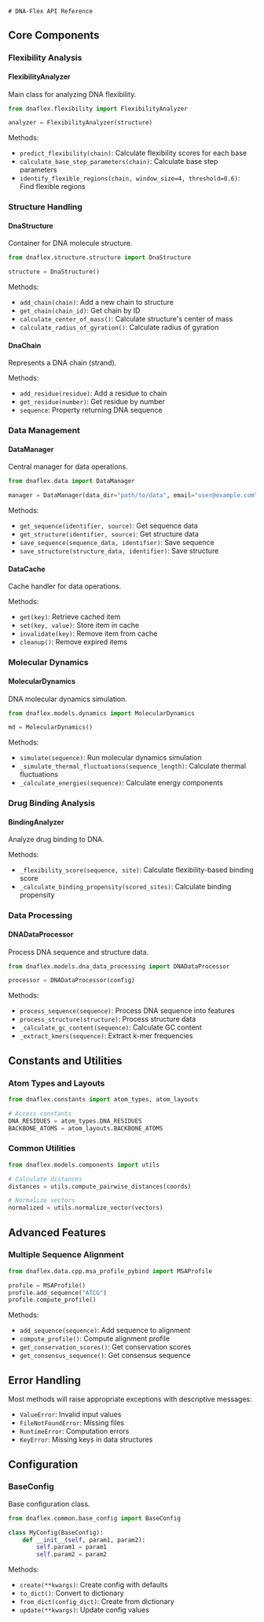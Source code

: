     # DNA-Flex API Reference

## Core Components

### Flexibility Analysis

#### FlexibilityAnalyzer
Main class for analyzing DNA flexibility.

```python
from dnaflex.flexibility import FlexibilityAnalyzer

analyzer = FlexibilityAnalyzer(structure)
```

Methods:
- `predict_flexibility(chain)`: Calculate flexibility scores for each base
- `calculate_base_step_parameters(chain)`: Calculate base step parameters
- `identify_flexible_regions(chain, window_size=4, threshold=0.6)`: Find flexible regions

### Structure Handling

#### DnaStructure
Container for DNA molecule structure.

```python
from dnaflex.structure.structure import DnaStructure

structure = DnaStructure()
```

Methods:
- `add_chain(chain)`: Add a new chain to structure
- `get_chain(chain_id)`: Get chain by ID
- `calculate_center_of_mass()`: Calculate structure's center of mass
- `calculate_radius_of_gyration()`: Calculate radius of gyration

#### DnaChain
Represents a DNA chain (strand).

Methods:
- `add_residue(residue)`: Add a residue to chain
- `get_residue(number)`: Get residue by number
- `sequence`: Property returning DNA sequence

### Data Management

#### DataManager
Central manager for data operations.

```python
from dnaflex.data import DataManager

manager = DataManager(data_dir="path/to/data", email="user@example.com")
```

Methods:
- `get_sequence(identifier, source)`: Get sequence data
- `get_structure(identifier, source)`: Get structure data
- `save_sequence(sequence_data, identifier)`: Save sequence
- `save_structure(structure_data, identifier)`: Save structure

#### DataCache
Cache handler for data operations.

Methods:
- `get(key)`: Retrieve cached item
- `set(key, value)`: Store item in cache
- `invalidate(key)`: Remove item from cache
- `cleanup()`: Remove expired items

### Molecular Dynamics

#### MolecularDynamics
DNA molecular dynamics simulation.

```python
from dnaflex.models.dynamics import MolecularDynamics

md = MolecularDynamics()
```

Methods:
- `simulate(sequence)`: Run molecular dynamics simulation
- `_simulate_thermal_fluctuations(sequence_length)`: Calculate thermal fluctuations
- `_calculate_energies(sequence)`: Calculate energy components

### Drug Binding Analysis

#### BindingAnalyzer
Analyze drug binding to DNA.

Methods:
- `_flexibility_score(sequence, site)`: Calculate flexibility-based binding score
- `_calculate_binding_propensity(scored_sites)`: Calculate binding propensity

### Data Processing

#### DNADataProcessor
Process DNA sequence and structure data.

```python
from dnaflex.models.dna_data_processing import DNADataProcessor

processor = DNADataProcessor(config)
```

Methods:
- `process_sequence(sequence)`: Process DNA sequence into features
- `process_structure(structure)`: Process structure data
- `_calculate_gc_content(sequence)`: Calculate GC content
- `_extract_kmers(sequence)`: Extract k-mer frequencies

## Constants and Utilities

### Atom Types and Layouts
```python
from dnaflex.constants import atom_types, atom_layouts

# Access constants
DNA_RESIDUES = atom_types.DNA_RESIDUES
BACKBONE_ATOMS = atom_layouts.BACKBONE_ATOMS
```

### Common Utilities
```python
from dnaflex.models.components import utils

# Calculate distances
distances = utils.compute_pairwise_distances(coords)

# Normalize vectors
normalized = utils.normalize_vector(vectors)
```

## Advanced Features

### Multiple Sequence Alignment
```python
from dnaflex.data.cpp.msa_profile_pybind import MSAProfile

profile = MSAProfile()
profile.add_sequence("ATCG")
profile.compute_profile()
```

Methods:
- `add_sequence(sequence)`: Add sequence to alignment
- `compute_profile()`: Compute alignment profile
- `get_conservation_scores()`: Get conservation scores
- `get_consensus_sequence()`: Get consensus sequence

## Error Handling

Most methods will raise appropriate exceptions with descriptive messages:

- `ValueError`: Invalid input values
- `FileNotFoundError`: Missing files
- `RuntimeError`: Computation errors
- `KeyError`: Missing keys in data structures

## Configuration

### BaseConfig
Base configuration class.

```python
from dnaflex.common.base_config import BaseConfig

class MyConfig(BaseConfig):
    def __init__(self, param1, param2):
        self.param1 = param1
        self.param2 = param2
```

Methods:
- `create(**kwargs)`: Create config with defaults
- `to_dict()`: Convert to dictionary
- `from_dict(config_dict)`: Create from dictionary
- `update(**kwargs)`: Update config values